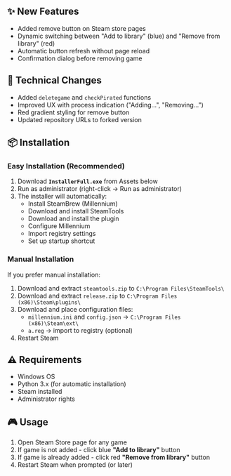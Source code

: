 ## ✨ New Features

- Added remove button on Steam store pages
- Dynamic switching between "Add to library" (blue) and "Remove from library" (red)
- Automatic button refresh without page reload
- Confirmation dialog before removing game

## 🔧 Technical Changes

- Added `deletegame` and `checkPirated` functions
- Improved UX with process indication ("Adding...", "Removing...")
- Red gradient styling for remove button
- Updated repository URLs to forked version

## 📦 Installation

### Easy Installation (Recommended)

1. Download **`InstallerFull.exe`** from Assets below
2. Run as administrator (right-click → Run as administrator)
3. The installer will automatically:
   - Install SteamBrew (Millennium)
   - Download and install SteamTools
   - Download and install the plugin
   - Configure Millennium
   - Import registry settings
   - Set up startup shortcut

### Manual Installation

If you prefer manual installation:

1. Download and extract `steamtools.zip` to `C:\Program Files\SteamTools\`
2. Download and extract `release.zip` to `C:\Program Files (x86)\Steam\plugins\`
3. Download and place configuration files:
   - `millennium.ini` and `config.json` → `C:\Program Files (x86)\Steam\ext\`
   - `a.reg` → import to registry (optional)
4. Restart Steam

## ⚠️ Requirements

- Windows OS
- Python 3.x (for automatic installation)
- Steam installed
- Administrator rights

## 🎮 Usage

1. Open Steam Store page for any game
2. If game is not added - click blue **"Add to library"** button
3. If game is already added - click red **"Remove from library"** button
4. Restart Steam when prompted (or later)
